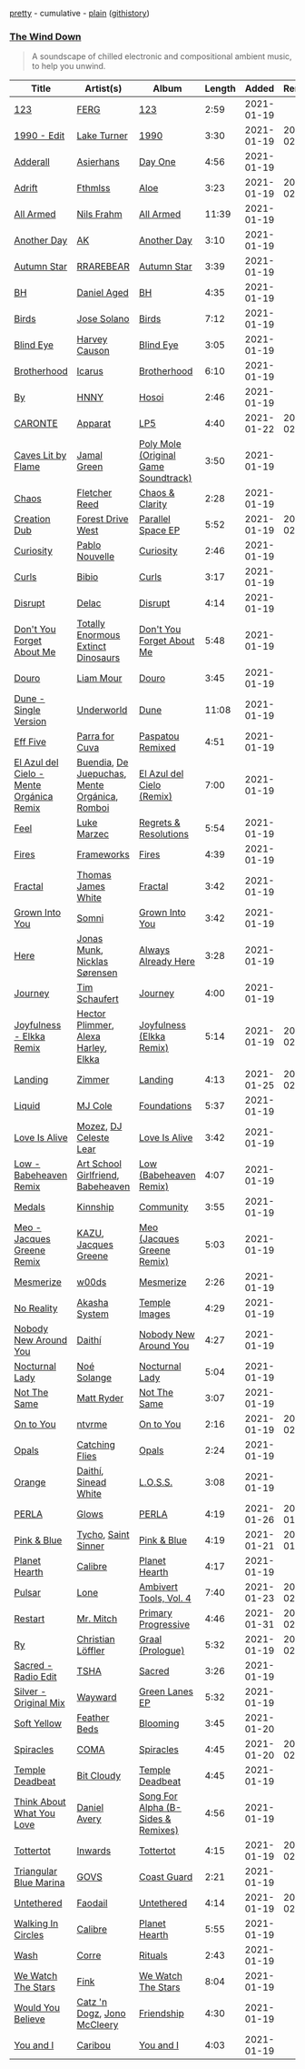 [pretty](https://github.com/vitokorn/spotify-playlist-archive/blob/master/playlists/pretty/The%20Wind%20Down.md) - cumulative - [plain](https://github.com/vitokorn/spotify-playlist-archive/blob/master/playlists/plain/37i9dQZF1DWYYeI1QdFxzU) ([githistory](https://github.githistory.xyz/vitokorn/spotify-playlist-archive/blob/master/playlists/plain/37i9dQZF1DWYYeI1QdFxzU))

### [The Wind Down](https://open.spotify.com/playlist/37i9dQZF1DWYYeI1QdFxzU)

> A soundscape of chilled electronic and compositional ambient music, to help you unwind.

| Title | Artist(s) | Album | Length | Added | Removed |
|---|---|---|---|---|---|
| [123](https://open.spotify.com/track/3sdLbza2Dux2AIp3BXjSZL) | [FERG](https://open.spotify.com/artist/4WUnl8sNbzqlJPZkX3Psnl) | [123](https://open.spotify.com/album/6goMNKPoqFMhx8TkWz2475) | 2:59 | 2021-01-19 |  |
| [1990 - Edit](https://open.spotify.com/track/2tRnuEZU70qgyrmAEtzPx0) | [Lake Turner](https://open.spotify.com/artist/3Pg3shNdAUhMyxtVa3Gn0d) | [1990](https://open.spotify.com/album/6VajMzqk8hPSRupmSa4E7P) | 3:30 | 2021-01-19 | 2021-02-04 |
| [Adderall](https://open.spotify.com/track/3IGKKAcwW7rGGRy1PvxGou) | [Asierhans](https://open.spotify.com/artist/4hN3QFUZ6g9QKTvy5TI0qU) | [Day One](https://open.spotify.com/album/0idk2ck3PCZBI5lccb3FMg) | 4:56 | 2021-01-19 |  |
| [Adrift](https://open.spotify.com/track/5yB7BgBbemoIBpfDSWtcBc) | [Fthmlss](https://open.spotify.com/artist/7v0VFJ0OHoYAVJ3F9Iapv3) | [Aloe](https://open.spotify.com/album/5cFRYNZhC80kwt2LV6Jbph) | 3:23 | 2021-01-19 | 2021-02-01 |
| [All Armed](https://open.spotify.com/track/0ah4k1jXcRFprzr9MhLrI2) | [Nils Frahm](https://open.spotify.com/artist/5gqhueRUZEa7VDnQt4HODp) | [All Armed](https://open.spotify.com/album/6flex5uD7IKBXiNDNvUWwA) | 11:39 | 2021-01-19 |  |
| [Another Day](https://open.spotify.com/track/0fULKQl6s5xzZvxbRswkWG) | [AK](https://open.spotify.com/artist/33Cf4O1KAVbtQa00scMi2A) | [Another Day](https://open.spotify.com/album/5fenKxeOTwKoZEG6sZAAub) | 3:10 | 2021-01-19 |  |
| [Autumn Star](https://open.spotify.com/track/5EiQP0rUHERC8QP1OT3TrH) | [RRAREBEAR](https://open.spotify.com/artist/3CodOUadRrQoRrbcPIGLWm) | [Autumn Star](https://open.spotify.com/album/6pJnyOJKtRPq4Zfsr6rW38) | 3:39 | 2021-01-19 |  |
| [BH](https://open.spotify.com/track/3PhFcC1MNjYnjrWKgtk4HX) | [Daniel Aged](https://open.spotify.com/artist/4n48lhgTy7X3jjsPKc9ErH) | [BH](https://open.spotify.com/album/5ecobxjbZgTExfv3RkComi) | 4:35 | 2021-01-19 |  |
| [Birds](https://open.spotify.com/track/7dRIjh8tx6qY0mnLNAxeOk) | [Jose Solano](https://open.spotify.com/artist/7g3JxWMf70JSuPA7A2AvTc) | [Birds](https://open.spotify.com/album/1gfPvcU1yCx1EMhcREta9T) | 7:12 | 2021-01-19 |  |
| [Blind Eye](https://open.spotify.com/track/2w0zUD1DqNNznSirUyOFlB) | [Harvey Causon](https://open.spotify.com/artist/7CfGxgCfRwumbKatrTjC4d) | [Blind Eye](https://open.spotify.com/album/0gKCtKyluB72fRXY3BSlJk) | 3:05 | 2021-01-19 |  |
| [Brotherhood](https://open.spotify.com/track/035qofHWoDag0pg1e8gY73) | [Icarus](https://open.spotify.com/artist/0nUF7iT0e6D5xEl743Jfu3) | [Brotherhood](https://open.spotify.com/album/6mUllKS0OUyGGwso5gr9vP) | 6:10 | 2021-01-19 |  |
| [By](https://open.spotify.com/track/5C4sp6JprCFTO9ZQcg4qXs) | [HNNY](https://open.spotify.com/artist/6Yae9Ia1nq6JLLojBzwN1r) | [Hosoi](https://open.spotify.com/album/7zhdVONU5HcwpbmC7XtXsn) | 2:46 | 2021-01-19 |  |
| [CARONTE](https://open.spotify.com/track/7FdNsT55XUVcJtPAfNUXhk) | [Apparat](https://open.spotify.com/artist/40Ojab0UtVQFjA76qXr8Ot) | [LP5](https://open.spotify.com/album/5q1fLCH66wHNsoiAVfaPJ8) | 4:40 | 2021-01-22 | 2021-02-02 |
| [Caves Lit by Flame](https://open.spotify.com/track/6uksFpENKduAMBgTetGBF5) | [Jamal Green](https://open.spotify.com/artist/50jTMgIPZrjKFgHbCvoeRt) | [Poly Mole (Original Game Soundtrack)](https://open.spotify.com/album/6ppxUf6S8w9dOw7OkVJDcG) | 3:50 | 2021-01-19 |  |
| [Chaos](https://open.spotify.com/track/1ung7jgLEj5RhGgEKGSvsW) | [Fletcher Reed](https://open.spotify.com/artist/2sQKM93VxtEcafQ1f1ukgl) | [Chaos & Clarity](https://open.spotify.com/album/4ElTuHgR6R1nZ25brAnGja) | 2:28 | 2021-01-19 |  |
| [Creation Dub](https://open.spotify.com/track/3jWZXDktZVgDelnDJx9DtO) | [Forest Drive West](https://open.spotify.com/artist/0K1lHu1BP65Z1DErnljxUw) | [Parallel Space EP](https://open.spotify.com/album/00qCuTBME8tBVE31DUC9A5) | 5:52 | 2021-01-19 | 2021-02-04 |
| [Curiosity](https://open.spotify.com/track/2SWeZfgjcKdR6E6Jj2ZtMU) | [Pablo Nouvelle](https://open.spotify.com/artist/2OIJq28O1lXrZ2x3NGSk8P) | [Curiosity](https://open.spotify.com/album/0Raftg28EuFQ9RNzpPBjLq) | 2:46 | 2021-01-19 |  |
| [Curls](https://open.spotify.com/track/3NLm801woJocONz1NmPJZR) | [Bibio](https://open.spotify.com/artist/0qzzGu8qpbXYpzgV52wOFT) | [Curls](https://open.spotify.com/album/1cAlKAmWKhORglznBK7sup) | 3:17 | 2021-01-19 |  |
| [Disrupt](https://open.spotify.com/track/3cZ15fnmPlpNbpa47bRQ7T) | [Delac](https://open.spotify.com/artist/2MkVSepMMfJrKDOivPEmKM) | [Disrupt](https://open.spotify.com/album/5imm72ZzslXs4ipR05vdmF) | 4:14 | 2021-01-19 |  |
| [Don't You Forget About Me](https://open.spotify.com/track/1Dl0E86yorhNRMYZ20RIfY) | [Totally Enormous Extinct Dinosaurs](https://open.spotify.com/artist/0g3NiCRhEv7M4SEDMrpItN) | [Don't You Forget About Me](https://open.spotify.com/album/6lHsSTzYm6I40BrkUq54n1) | 5:48 | 2021-01-19 |  |
| [Douro](https://open.spotify.com/track/0YWm63Fld60fXms4TQ8M37) | [Liam Mour](https://open.spotify.com/artist/5XaT1otgH5hpyqjkDbt8d0) | [Douro](https://open.spotify.com/album/72kFOHZQiZwAGekChA3LMY) | 3:45 | 2021-01-19 |  |
| [Dune - Single Version](https://open.spotify.com/track/4QQFYNshQlEkgQESyO3OCr) | [Underworld](https://open.spotify.com/artist/1PXHzxRDiLnjqNrRn2Xbsa) | [Dune](https://open.spotify.com/album/04NzBREuQBthxSpcoD6EbE) | 11:08 | 2021-01-19 |  |
| [Eff Five](https://open.spotify.com/track/4M6norXzPA6tFElC65U9WD) | [Parra for Cuva](https://open.spotify.com/artist/238y1dKPtMeFEpX3Y6H1Vr) | [Paspatou Remixed](https://open.spotify.com/album/6hHm6NZAMh2B5mK6mYQQPj) | 4:51 | 2021-01-19 |  |
| [El Azul del Cielo - Mente Orgánica Remix](https://open.spotify.com/track/0J6AcQFq8RnR4jWYYZNPbm) | [Buendia](https://open.spotify.com/artist/4DgmNZDjpk4Zj547a2bfcH), [De Juepuchas](https://open.spotify.com/artist/7oVSI0ddXNkjEtvLoh0SRC), [Mente Orgánica](https://open.spotify.com/artist/1wfwGvcBGamXiXxuaExHRT), [Romboi](https://open.spotify.com/artist/7AevNCcvxBEy5z42d2A2RO) | [El Azul del Cielo (Remix)](https://open.spotify.com/album/7qYsWtbEwidXgIjiiZ0u1I) | 7:00 | 2021-01-19 |  |
| [Feel](https://open.spotify.com/track/0AW12rdgg7BEKo4POOUUbQ) | [Luke Marzec](https://open.spotify.com/artist/5X0GAEimapMzpG5Q7Sibmh) | [Regrets & Resolutions](https://open.spotify.com/album/1I8zvBuhjyZSgWjhspMNr0) | 5:54 | 2021-01-19 |  |
| [Fires](https://open.spotify.com/track/4UBvcf6BZhHTNyizI9R1jf) | [Frameworks](https://open.spotify.com/artist/2N5BJEXSPup1i4j2xiGZFP) | [Fires](https://open.spotify.com/album/6iM6VTixlzgFqRR0L2oqZI) | 4:39 | 2021-01-19 |  |
| [Fractal](https://open.spotify.com/track/6X8rafA2jNs00EYtlao12t) | [Thomas James White](https://open.spotify.com/artist/6Tn5oQhfKwtNMsOmV8Mzgy) | [Fractal](https://open.spotify.com/album/5MeltqrIcaTDQzfJAunW6m) | 3:42 | 2021-01-19 |  |
| [Grown Into You](https://open.spotify.com/track/2nOtqboltnadNSXWSFOdKT) | [Somni](https://open.spotify.com/artist/7qFssj4KoOxd1IOPfv9iT7) | [Grown Into You](https://open.spotify.com/album/3VqfUxHV8ZjcRJq9ihbBVr) | 3:42 | 2021-01-19 |  |
| [Here](https://open.spotify.com/track/4vk5hhssPKQQBYNIQfteta) | [Jonas Munk](https://open.spotify.com/artist/6KPFlbSbh1zeN7x9QpgB4O), [Nicklas Sørensen](https://open.spotify.com/artist/3OXCO3AZeHHNudXu8Mftd7) | [Always Already Here](https://open.spotify.com/album/6Cly90UXXW9Hz851yq7mtM) | 3:28 | 2021-01-19 |  |
| [Journey](https://open.spotify.com/track/070DusgGH4WJKyRIXrZz6u) | [Tim Schaufert](https://open.spotify.com/artist/3PThWtcE0CEi5IUmfgTvrC) | [Journey](https://open.spotify.com/album/0arLnM5zOVRFXCMpFPJi0p) | 4:00 | 2021-01-19 |  |
| [Joyfulness - Elkka Remix](https://open.spotify.com/track/5fNtRyUHsHo3MxOJjLbUZy) | [Hector Plimmer](https://open.spotify.com/artist/7K64vyGna9ILfEEWnLKFEV), [Alexa Harley](https://open.spotify.com/artist/7vgZqCNS2Nah7tlpo7ZjC4), [Elkka](https://open.spotify.com/artist/5Ly0z60jjgsY4rkmjRFtPS) | [Joyfulness (Elkka Remix)](https://open.spotify.com/album/7CCMZG6G3DVWhmWuUV79cX) | 5:14 | 2021-01-19 | 2021-02-04 |
| [Landing](https://open.spotify.com/track/7pEHO7i3BEC6v0CF8XC2VX) | [Zimmer](https://open.spotify.com/artist/2pts5B2shsEtIVC4onTFKb) | [Landing](https://open.spotify.com/album/3IVFO2nbKNWY1rmxtJdNfz) | 4:13 | 2021-01-25 | 2021-02-03 |
| [Liquid](https://open.spotify.com/track/5PB690PLg0KTUTTqFExQkb) | [MJ Cole](https://open.spotify.com/artist/49GY4uPAwdlk5lSGtfKWYl) | [Foundations](https://open.spotify.com/album/72fLE2pqPY9MPpA9FS2E39) | 5:37 | 2021-01-19 |  |
| [Love Is Alive](https://open.spotify.com/track/4NRWOq8GohOo62jFxIzMF8) | [Mozez](https://open.spotify.com/artist/3r6uJM01I6meTehVwh0q2b), [DJ Celeste Lear](https://open.spotify.com/artist/6Z8VsD3APPWszUaJi65y9d) | [Love Is Alive](https://open.spotify.com/album/02dSIhVa4IQs0xHxOsgHUt) | 3:42 | 2021-01-19 |  |
| [Low - Babeheaven Remix](https://open.spotify.com/track/75jNxKPVjq08hKLkskLzXS) | [Art School Girlfriend](https://open.spotify.com/artist/3rtvvt1kuQ4luEWq8epaHD), [Babeheaven](https://open.spotify.com/artist/0RlWCq8bq0lJgR6ZTvcqjQ) | [Low (Babeheaven Remix)](https://open.spotify.com/album/6YHnk5GdCARNyCk6c3hgnG) | 4:07 | 2021-01-19 |  |
| [Medals](https://open.spotify.com/track/2tKTx3sBuajVrzgPYCsJzC) | [Kinnship](https://open.spotify.com/artist/58fzPwxNFw1Ae500uB038l) | [Community](https://open.spotify.com/album/32iiO1YRbttPWvfqPBE6ck) | 3:55 | 2021-01-19 |  |
| [Meo - Jacques Greene Remix](https://open.spotify.com/track/4xoQ8jM9JvjWNNC6bk3VZC) | [KAZU](https://open.spotify.com/artist/0prgQn2c68gb0HZvimE9bo), [Jacques Greene](https://open.spotify.com/artist/0ygIgsjUzKivFgxgjQ9iV9) | [Meo (Jacques Greene Remix)](https://open.spotify.com/album/6HnMefLqol3KtS77rUU1oK) | 5:03 | 2021-01-19 |  |
| [Mesmerize](https://open.spotify.com/track/09rEul97KHgoBd2AG1pzF6) | [w00ds](https://open.spotify.com/artist/5PgMKzd3GrAPFZUqxdX1jy) | [Mesmerize](https://open.spotify.com/album/3VTpnEK70NxPDHPu2AuGJl) | 2:26 | 2021-01-19 |  |
| [No Reality](https://open.spotify.com/track/3oPrZEuRod8pkBTVkZ2csE) | [Akasha System](https://open.spotify.com/artist/0TuxD3IK2QvHwgvacDPk9Q) | [Temple Images](https://open.spotify.com/album/0cStw7VrYIrZ7QqOiBaAqN) | 4:29 | 2021-01-19 |  |
| [Nobody New Around You](https://open.spotify.com/track/33OTdf4l4rnrAMIc6FPjh1) | [Daithí](https://open.spotify.com/artist/2N5V735dwftKHqBpx9YPrz) | [Nobody New Around You](https://open.spotify.com/album/7MQyqBx6A1JbidrUgYWveK) | 4:27 | 2021-01-19 |  |
| [Nocturnal Lady](https://open.spotify.com/track/0Hdzza1KQrGEzwVPtipMOq) | [Noé Solange](https://open.spotify.com/artist/1mn0xkOCIsGf36mamUq7M6) | [Nocturnal Lady](https://open.spotify.com/album/6Itkkv2vYKEZLJ4XBXPwLe) | 5:04 | 2021-01-19 |  |
| [Not The Same](https://open.spotify.com/track/662b8itZU1kjUkGPOufG5n) | [Matt Ryder](https://open.spotify.com/artist/0hySaVBazHTHIRvnsxGvHx) | [Not The Same](https://open.spotify.com/album/2fUj2qngjwdJa44sZ1qr7T) | 3:07 | 2021-01-19 |  |
| [On to You](https://open.spotify.com/track/03RRcUicMGAzQR5UR0NK88) | [ntvrme](https://open.spotify.com/artist/6tMt4DzgsFeCodM5Q1y5up) | [On to You](https://open.spotify.com/album/087M6lJSnq0SJq9Vnykf4J) | 2:16 | 2021-01-19 | 2021-02-03 |
| [Opals](https://open.spotify.com/track/0g9lBzTwOmnx3zLUTR9x62) | [Catching Flies](https://open.spotify.com/artist/4zAOqBfNLyWFvj1e3yvypJ) | [Opals](https://open.spotify.com/album/6MBYve8rGo30nOvcnYMZ8x) | 2:24 | 2021-01-19 |  |
| [Orange](https://open.spotify.com/track/0JIsc98iJvP4ySokSFFRY8) | [Daithí](https://open.spotify.com/artist/2N5V735dwftKHqBpx9YPrz), [Sinead White](https://open.spotify.com/artist/0bow8GsVd622Y1NEGOeEL0) | [L.O.S.S.](https://open.spotify.com/album/1RoBBAroy6tMbqXkkT4yyK) | 3:08 | 2021-01-19 |  |
| [PERLA](https://open.spotify.com/track/1flvN9oQPIZVVE30X82FHU) | [Glows](https://open.spotify.com/artist/26bQE33uUmcNp1jdowPRz4) | [PERLA](https://open.spotify.com/album/79ZJG5pkX3EPrIU2yIjMBq) | 4:19 | 2021-01-26 | 2021-01-27 |
| [Pink & Blue](https://open.spotify.com/track/2XjRIFpALuD2lgQVxVUKwS) | [Tycho](https://open.spotify.com/artist/5oOhM2DFWab8XhSdQiITry), [Saint Sinner](https://open.spotify.com/artist/0DoWlk1NzQp1VWVFtZOb8Y) | [Pink & Blue](https://open.spotify.com/album/1Qd8Dbca7apJiE4hKrFzwU) | 4:19 | 2021-01-21 | 2021-01-21 |
| [Planet Hearth](https://open.spotify.com/track/1RvPfvzAg6jbzWsODpDILb) | [Calibre](https://open.spotify.com/artist/0sklgkoO5JeS7YNhHS5EmH) | [Planet Hearth](https://open.spotify.com/album/35WGtiXgUzM8ZANghXQxl3) | 4:17 | 2021-01-19 |  |
| [Pulsar](https://open.spotify.com/track/2sgPuP6ZKso5wwIR055k3k) | [Lone](https://open.spotify.com/artist/5wZOrGWdg4hq7KIRMupJdI) | [Ambivert Tools, Vol. 4](https://open.spotify.com/album/5Tk7z0XOX8FLfrPFztPIvw) | 7:40 | 2021-01-23 | 2021-02-01 |
| [Restart](https://open.spotify.com/track/4XZhLUhqohu9xK90ZMQxkF) | [Mr. Mitch](https://open.spotify.com/artist/2XiGESIh2E2ockoVUG4NGv) | [Primary Progressive](https://open.spotify.com/album/6NWGbHxn3kHVxuwUcAzkmu) | 4:46 | 2021-01-31 | 2021-02-02 |
| [Ry](https://open.spotify.com/track/01hyJrAHoH26GHSWzKLeXB) | [Christian Löffler](https://open.spotify.com/artist/3tSvlEzeDnVbQJBTkIA6nO) | [Graal (Prologue)](https://open.spotify.com/album/2dS99m3T1KFseI62HtLWe8) | 5:32 | 2021-01-19 | 2021-02-04 |
| [Sacred - Radio Edit](https://open.spotify.com/track/5gL8tr0Fr2oao8bE8epUXO) | [TSHA](https://open.spotify.com/artist/2kLa7JZu4Ijdz1Gle2khZh) | [Sacred](https://open.spotify.com/album/4DEhXZRlriX0ZRJvE5dU9i) | 3:26 | 2021-01-19 |  |
| [Silver - Original Mix](https://open.spotify.com/track/1Sitb65qvjW8eGNeUAgVqN) | [Wayward](https://open.spotify.com/artist/6QzNZv95Ql8TJ7PsHvOvZS) | [Green Lanes EP](https://open.spotify.com/album/5DdQz0dx2qc5NYbLWwuszb) | 5:32 | 2021-01-19 |  |
| [Soft Yellow](https://open.spotify.com/track/7hwZbuE6lr35OLMqATaAUw) | [Feather Beds](https://open.spotify.com/artist/5LCKLQeNgnfx4MnJ0ywbK6) | [Blooming](https://open.spotify.com/album/5SdoVWrxIsDDWE5D0Bnjni) | 3:45 | 2021-01-20 |  |
| [Spiracles](https://open.spotify.com/track/2rOEnrtPIhfmNqqiSXXypK) | [COMA](https://open.spotify.com/artist/5t9SPy7c5n665XZCoAuR52) | [Spiracles](https://open.spotify.com/album/7apU0CMwcNfZ0i5HiJAT43) | 4:45 | 2021-01-20 | 2021-02-04 |
| [Temple Deadbeat](https://open.spotify.com/track/4HayGBr8v4oLrS4bd22iWW) | [Bit Cloudy](https://open.spotify.com/artist/7hNjsQs0YPZVgdjkFRGCJX) | [Temple Deadbeat](https://open.spotify.com/album/2Bn0eO0ziBsiQsRcUCnW1s) | 4:45 | 2021-01-19 |  |
| [Think About What You Love](https://open.spotify.com/track/6pSzOFRKPabWwBq0B3NgJ7) | [Daniel Avery](https://open.spotify.com/artist/1EULJuDFWpZ9xg4YwtUGGt) | [Song For Alpha (B-Sides & Remixes)](https://open.spotify.com/album/3TmEZZRORnWbgpeFKRO6QU) | 4:56 | 2021-01-19 |  |
| [Tottertot](https://open.spotify.com/track/3TiZvtDtyzmTILrzViENjk) | [Inwards](https://open.spotify.com/artist/542nHHjo4wRmP3AbeJWkse) | [Tottertot](https://open.spotify.com/album/6cGknRkvv3Jf22zgdk2LRc) | 4:15 | 2021-01-19 | 2021-02-04 |
| [Triangular Blue Marina](https://open.spotify.com/track/3ylgNkwA5u4NDJmVZIQWaz) | [GOVS](https://open.spotify.com/artist/5ZEAO3bZL6fTJU8tDT0eQS) | [Coast Guard](https://open.spotify.com/album/2khaSKQj5TAyYYYRQ2kbNl) | 2:21 | 2021-01-19 |  |
| [Untethered](https://open.spotify.com/track/377mv3pv1Nday6pjadqEwr) | [Faodail](https://open.spotify.com/artist/7p53fRMaR9h4Ri162E5LGi) | [Untethered](https://open.spotify.com/album/66j4okq2ZqszWa2e76yrdc) | 4:14 | 2021-01-19 | 2021-02-04 |
| [Walking In Circles](https://open.spotify.com/track/40m7Ext5J4Nxaky0rlXkNm) | [Calibre](https://open.spotify.com/artist/0sklgkoO5JeS7YNhHS5EmH) | [Planet Hearth](https://open.spotify.com/album/35WGtiXgUzM8ZANghXQxl3) | 5:55 | 2021-01-19 |  |
| [Wash](https://open.spotify.com/track/3J8t0fiePfXwQhgOGU3wtA) | [Corre](https://open.spotify.com/artist/0IR5NctDCruRpAkUbkezi9) | [Rituals](https://open.spotify.com/album/4wPozJoIMaxkvKyG3kb2Fo) | 2:43 | 2021-01-19 |  |
| [We Watch The Stars](https://open.spotify.com/track/13kXJkIMVc1BKrgud0gZB8) | [Fink](https://open.spotify.com/artist/2t9yJDJIEtvPmr2iRIdqBf) | [We Watch The Stars](https://open.spotify.com/album/7CDx9LMmJ9cbFlGRK7cmYY) | 8:04 | 2021-01-19 |  |
| [Would You Believe](https://open.spotify.com/track/58wKAW4alMU8WDg7aql5Jl) | [Catz 'n Dogz](https://open.spotify.com/artist/5tYqFEuFELxnJZgGmmsfSh), [Jono McCleery](https://open.spotify.com/artist/23usQJ95w7f95tnN4MJEgy) | [Friendship](https://open.spotify.com/album/6P3lnZpwmdKu2LU4HttzQi) | 4:30 | 2021-01-19 |  |
| [You and I](https://open.spotify.com/track/5IBdGT5kl3wNblGeCpVYrH) | [Caribou](https://open.spotify.com/artist/4aEnNH9PuU1HF3TsZTru54) | [You and I](https://open.spotify.com/album/7L3MIEJygvjr0ovJXBUvW1) | 4:03 | 2021-01-19 |  |